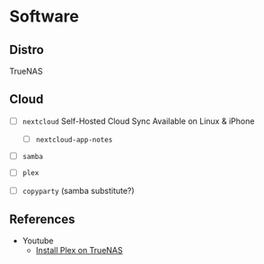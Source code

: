 # Software

## Distro
TrueNAS

## Cloud
 - [ ] `nextcloud`
     Self-Hosted Cloud Sync
     Available on Linux & iPhone
   - [ ] `nextcloud-app-notes`
 - [ ] `samba`
 - [ ] `plex`
 - [ ] `copyparty` (samba substitute?)


## References
 * Youtube
   - [Install Plex on TrueNAS](https://www.youtube.com/watch?v=L8Wn5EPwuYI)
